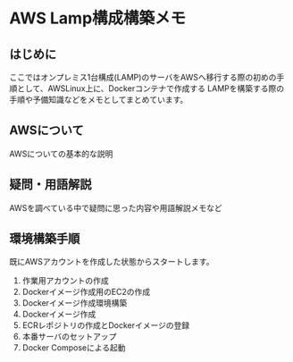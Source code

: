 # AWS Lamp構成構築メモ

## はじめに
ここではオンプレミス1台構成(LAMP)のサーバをAWSへ移行する際の初めの手順として、AWSLinux上に、Dockerコンテナで作成する LAMPを構築する際の手順や予備知識などをメモとしてまとめています。

## AWSについて
AWSについての基本的な説明

## 疑問・用語解説
AWSを調べている中で疑問に思った内容や用語解説メモなど

## 環境構築手順
既にAWSアカウントを作成した状態からスタートします。

1. 作業用アカウントの作成
1. Dockerイメージ作成用のEC2の作成
1. Dockerイメージ作成環境構築
1. Dockerイメージ作成
1. ECRレポジトリの作成とDockerイメージの登録
1. 本番サーバのセットアップ
1. Docker Composeによる起動